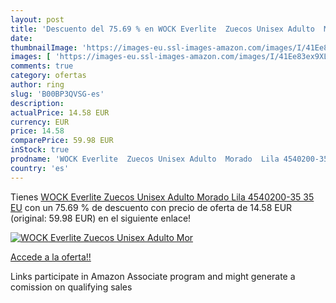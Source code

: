 ```yaml
---
layout: post
title: 'Descuento del 75.69 % en WOCK Everlite  Zuecos Unisex Adulto  Mor'
date: 
thumbnailImage: 'https://images-eu.ssl-images-amazon.com/images/I/41Ee83ex9XL._SL200_.jpg'
images: [ 'https://images-eu.ssl-images-amazon.com/images/I/41Ee83ex9XL._SL200_.jpg' ]
comments: true
category: ofertas
author: ring
slug: 'B00BP3QVSG-es'
description:
actualPrice: 14.58 EUR
currency: EUR
price: 14.58
comparePrice: 59.98 EUR
inStock: true
prodname: 'WOCK Everlite  Zuecos Unisex Adulto  Morado  Lila 4540200-35   35 EU'
country: 'es'
---
```


Tienes [WOCK Everlite  Zuecos Unisex Adulto  Morado  Lila 4540200-35   35 EU](https://www.amazon.es/dp/B00BP3QVSG/?tag=tolees-21) con un 75.69 % de descuento con precio de oferta de 14.58 EUR (original: 59.98 EUR) en el siguiente enlace!

[![WOCK Everlite  Zuecos Unisex Adulto  Mor](https://images-eu.ssl-images-amazon.com/images/I/41Ee83ex9XL._SL200_.jpg)](https://www.amazon.es/dp/B00BP3QVSG/?tag=tolees-21)

[Accede a la oferta!!](https://www.amazon.es/dp/B00BP3QVSG/?tag=tolees-21)

Links participate in Amazon Associate program and might generate a comission on qualifying sales


